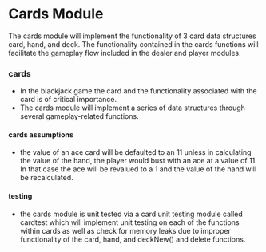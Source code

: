# Cards Module
The cards module will implement the functionality of 3 card data structures card, hand, and deck. The functionality contained in the cards functions will facilitate the gameplay flow included in the dealer and player modules.

### cards
 * In the blackjack game the card and the functionality associated with the card is of critical importance.
 * The cards module will implement a series of data structures through several gameplay-related functions.

#### cards assumptions 
* the value of an ace card will be defaulted to an 11 unless in calculating the value of the hand, the player would bust with an ace at a value of 11. In that case the ace will be revalued to a 1 and the value of the hand will be recalculated.

#### testing 
* the cards module is unit tested via a card unit testing module called cardtest which will implement unit testing on each of the functions within cards as well as check for memory leaks due to improper functionality of the card, hand, and deckNew() and delete functions.